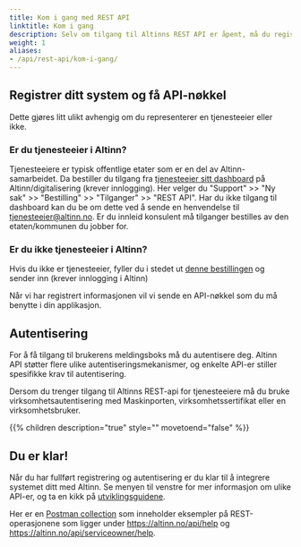 ```yaml
---
title: Kom i gang med REST API
linktitle: Kom i gang
description: Selv om tilgang til Altinns REST API er åpent, må du registrere din applikasjon og autentisere deg. Dette for at vi skal kunne stoppe misbruk og feilbruk. 
weight: 1
aliases:
- /api/rest-api/kom-i-gang/
---
```


## Registrer ditt system og få API-nøkkel

Dette gjøres litt ulikt avhengig om du representerer en tjenesteeier eller ikke.

### Er du tjenesteeier i Altinn?
Tjenesteeiere er typisk offentlige etater som er en del av Altinn-samarbeidet. Da bestiller du tilgang fra [tjenesteeier sitt dashboard](https://www.altinndigital.no/oversikt/) på Altinn/digitalisering (krever innlogging).
Her velger du "Support" >> "Ny sak" >> "Bestilling" >> "Tilganger" >> "REST API".
Har du ikke tilgang til dashboard kan du be om dette ved å sende en henvendelse til [tjenesteeier@altinn.no](tjenesteeier@altinn.no).
Er du innleid konsulent må tilganger bestilles av den etaten/kommunen du jobber for.

### Er du ikke tjenesteeier i Altinn?
Hvis du ikke er tjenesteeier, fyller du i stedet ut [denne bestillingen](https://digdir.apps.altinn.no/digdir/be-om-api-nokkel/) og sender inn (krever innlogging i Altinn)

Når vi har registrert informasjonen vil vi sende en API-nøkkel som du må benytte i din applikasjon.

## Autentisering

For å få tilgang til brukerens meldingsboks må du autentisere deg. Altinn API støtter flere ulike autentiseringsmekanismer, og enkelte API-er stiller spesifikke krav til autentisering.

Dersom du trenger tilgang til Altinns REST-api for tjenesteeiere må du bruke virksomhetsautentisering med Maskinporten, virksomhetssertifikat eller en virksomhetsbruker.

{{% children description="true" style="" movetoend="false" %}}


## Du er klar! 

Når du har fullført registrering og autentisering er du klar til å integrere systemet ditt med Altinn. Se menyen til venstre for mer informasjon om ulike API-er, og ta en kikk på [utviklingsguidene](../../../utviklingsguider).

Her er en [Postman collection](https://github.com/Altinn/postman-examples) som inneholder eksempler på REST-operasjonene som ligger under https://altinn.no/api/help og https://altinn.no/api/serviceowner/help.
